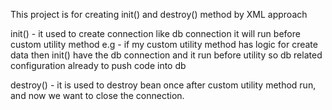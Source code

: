 This project is for creating init() and destroy() method
by XML approach

init() - it used to create connection like db connection 
         it will run before custom utility method
       e.g - if my custom utility method has logic for create data
           then init() have the db connection and it run before utility
          so db related configuration already to push code into db

destroy() - it is used to destroy bean once after custom utility method
            run, and now we want to close the connection.